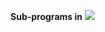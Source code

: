 **Sub-programs in**
![](https://www.python.org/static/community_logos/python-logo-master-v3-TM.png)
